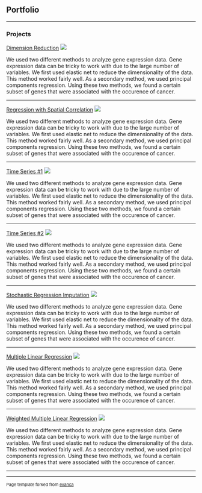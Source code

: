 ## Portfolio

---

### Projects

[Dimension Reduction](/pdf/Gene_Expression.pdf)
<img src="images/dummy_thumbnail.jpg?raw=true"/>

We used two different methods to analyze gene expression data.  Gene expression data can be tricky to work with due to the large number of variables.  We first used elastic net to reduce the dimensionality of the data.  This method worked fairly well.  As a secondary method, we used principal components regression.  Using these two methods, we found a certain subset of genes that were associated with the occurence of cancer.

---
[Regression with Spatial Correlation](/pdf/Real_Estate.pdf)
<img src="images/dummy_thumbnail.jpg?raw=true"/>

We used two different methods to analyze gene expression data.  Gene expression data can be tricky to work with due to the large number of variables.  We first used elastic net to reduce the dimensionality of the data.  This method worked fairly well.  As a secondary method, we used principal components regression.  Using these two methods, we found a certain subset of genes that were associated with the occurence of cancer.

---
[Time Series #1](/pdf/PM.pdf)
<img src="images/dummy_thumbnail.jpg?raw=true"/>

We used two different methods to analyze gene expression data.  Gene expression data can be tricky to work with due to the large number of variables.  We first used elastic net to reduce the dimensionality of the data.  This method worked fairly well.  As a secondary method, we used principal components regression.  Using these two methods, we found a certain subset of genes that were associated with the occurence of cancer.

---
[Time Series #2](/pdf/Solar_Case_Study.pdf)
<img src="images/dummy_thumbnail.jpg?raw=true"/>

We used two different methods to analyze gene expression data.  Gene expression data can be tricky to work with due to the large number of variables.  We first used elastic net to reduce the dimensionality of the data.  This method worked fairly well.  As a secondary method, we used principal components regression.  Using these two methods, we found a certain subset of genes that were associated with the occurence of cancer.

---

[Stochastic Regression Imputation](/pdf/Employee_Study.pdf)
<img src="images/dummy_thumbnail.jpg?raw=true"/>

We used two different methods to analyze gene expression data.  Gene expression data can be tricky to work with due to the large number of variables.  We first used elastic net to reduce the dimensionality of the data.  This method worked fairly well.  As a secondary method, we used principal components regression.  Using these two methods, we found a certain subset of genes that were associated with the occurence of cancer.

---

[Multiple Linear Regression](/pdf/1__Credit_Card_Report.pdf)
<img src="images/dummy_thumbnail.jpg?raw=true"/>

We used two different methods to analyze gene expression data.  Gene expression data can be tricky to work with due to the large number of variables.  We first used elastic net to reduce the dimensionality of the data.  This method worked fairly well.  As a secondary method, we used principal components regression.  Using these two methods, we found a certain subset of genes that were associated with the occurence of cancer.

---

[Weighted Multiple Linear Regression](/pdf/Pedagogy.pdf)
<img src="images/dummy_thumbnail.jpg?raw=true"/>

We used two different methods to analyze gene expression data.  Gene expression data can be tricky to work with due to the large number of variables.  We first used elastic net to reduce the dimensionality of the data.  This method worked fairly well.  As a secondary method, we used principal components regression.  Using these two methods, we found a certain subset of genes that were associated with the occurence of cancer.


---





---
<p style="font-size:11px">Page template forked from <a href="https://github.com/evanca/quick-portfolio">evanca</a></p>
<!-- Remove above link if you don't want to attibute -->
